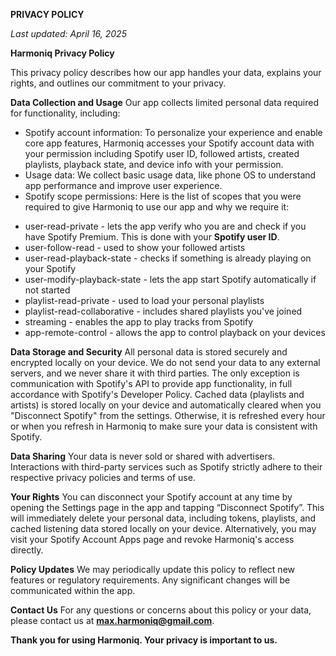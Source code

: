 **PRIVACY POLICY**

*Last updated: April 16, 2025*

**Harmoniq Privacy Policy**

This privacy policy describes how our app handles your data, explains your rights, and outlines our commitment to your privacy.

**Data Collection and Usage**
Our app collects limited personal data required for functionality, including:
- Spotify account information: To personalize your experience and enable core app features, Harmoniq accesses your Spotify account data with your permission including Spotify user ID, followed artists, created playlists, playback state, and device info with your permission.
- Usage data: We collect basic usage data, like phone OS to understand app performance and improve user experience.
- Spotify scope permissions: Here is the list of scopes that you were required to give Harmoniq to use our app and why we require it:
* user-read-private - lets the app verify who you are and check if you have Spotify Premium. This is done with your **Spotify user ID**. 
* user-follow-read - used to show your followed artists
* user-read-playback-state - checks if something is already playing on your Spotify
* user-modify-playback-state - lets the app start Spotify automatically if not started
* playlist-read-private - used to load your personal playlists
* playlist-read-collaborative - includes shared playlists you've joined
* streaming - enables the app to play tracks from Spotify
* app-remote-control - allows the app to control playback on your devices

**Data Storage and Security**
All personal data is stored securely and encrypted locally on your device. We do not send your data to any external servers, and we never share it with third parties. The only exception is communication with Spotify's API to provide app functionality, in full accordance with Spotify's Developer Policy. Cached data (playlists and artists) is stored locally on your device and automatically cleared when you "Disconnect Spotify" from the settings. Otherwise, it is refreshed every hour or when you refresh in Harmoniq to make sure your data is consistent with Spotify.

**Data Sharing**
Your data is never sold or shared with advertisers. Interactions with third-party services such as Spotify strictly adhere to their respective privacy policies and terms of use.

**Your Rights**
You can disconnect your Spotify account at any time by opening the Settings page in the app and tapping “Disconnect Spotify”. This will immediately delete your personal data, including tokens, playlists, and cached listening data stored locally on your device. Alternatively, you may visit your Spotify Account Apps page and revoke Harmoniq's access directly. 

**Policy Updates**
We may periodically update this policy to reflect new features or regulatory requirements. Any significant changes will be communicated within the app.

**Contact Us**
For any questions or concerns about this policy or your data, please contact us at **max.harmoniq@gmail.com**.

**Thank you for using Harmoniq. Your privacy is important to us.**
